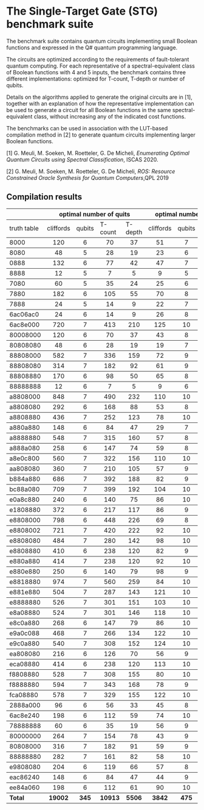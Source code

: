 # The Single-Target Gate (STG) benchmark suite
The benchmark suite contains quantum circuits implementing small Boolean functions and expressed in the Q# quantum programming language. 

The circuits are optimized according to the requirements of fault-tolerant quantum computing. 
For each representative of a spectral-equivalent class of Boolean functions with 4 and 5 inputs, the benchmark contains three different implementations: optimized for T-count, T-depth or number of qubits. 

Details on the algorithms applied to generate the original circuits are in [1], together with an explanation of how the representative implementation can be used to generate a circuit for all Boolean functions in the same 
spectral-equivalent class, without increasing any of the indicated cost functions.

The benchmarks can be used in association with the LUT-based compilation method in [2] to generate quantum circuits implementing larger Boolean functions.

[1] G. Meuli, M. Soeken, M. Roetteler, G. De Micheli, *Enumerating Optimal Quantum Circuits using Spectral Classification*, ISCAS 2020.

[2] G. Meuli, M. Soeken, M. Roetteler, G. De Micheli, *ROS: Resource Constrained Oracle Synthesis for Quantum Computers*,QPL 2019

Compilation results
-----

<font size="1.5">
<table rules="rows">
  <tr>
    <th ></th>
    <th  colspan="4">optimal number of quits</th>
    <th  colspan="4">optimal number of T gates </th>
    <th colspan="4">optimal T-depth</th>
  </tr>
  <tr>
    <td style="text-align:left" >truth table</td>
    <td >cliffords</td>
    <td >qubits</td>
    <td >T-count</td>
    <td >T-depth</td>
    <td >cliffords</td>
    <td >qubits</td>
    <td >T-count</td>
    <td >T-depth</td>
    <td >cliffords</td>
    <td >qubits</td>
    <td >T-count</td>
    <td >T-depth</td>
  </tr>
  <tr>
    <td > 8000</td>
    <td  style="text-align:center">120</td>
    <td   style="text-align:center">6</td>
    <td  style="text-align:center">70</td>
    <td  style="text-align:center">37</td>
    <td  style="text-align:center">51</td>
    <td  style="text-align:center">7</td>
    <td  style="text-align:center">12</td>
    <td  style="text-align:center">4</td>
    <td  style="text-align:center">81</td>
    <td  style="text-align:center">11</td>
    <td  style="text-align:center">12</td>
    <td  style="text-align:center">3</td>
  </tr>
  <tr>
    <td  >8080</td>
    <td  style="text-align:center">48</td>
    <td  style="text-align:center">5</td>
    <td  style="text-align:center">28</td>
    <td  style="text-align:center">19</td>
    <td  style="text-align:center">23</td>
    <td  style="text-align:center">6</td>
    <td  style="text-align:center">8</td>
    <td  style="text-align:center">3</td>
    <td  style="text-align:center">29</td>
    <td  style="text-align:center">8</td>
    <td  style="text-align:center">8</td>
    <td  style="text-align:center">2</td>
  </tr>
  <tr>
    <td > 0888</td>
    <td  style="text-align:center">132</td>
    <td  style="text-align:center">6</td>
    <td  style="text-align:center">77</td>
    <td  style="text-align:center">42</td>
    <td  style="text-align:center">47</td>
    <td  style="text-align:center">7</td>
    <td  style="text-align:center">12</td>
    <td  style="text-align:center">4</td>
    <td  style="text-align:center">85</td>
    <td  style="text-align:center">10</td>
    <td  style="text-align:center">12</td>
    <td  style="text-align:center">3</td>
  </tr>
  <tr>
    <td  >8888</td>
    <td  style="text-align:center">12</td>
    <td  style="text-align:center">5</td>
    <td  style="text-align:center">7</td>
    <td  style="text-align:center">5</td>
    <td  style="text-align:center">9</td>
    <td  style="text-align:center">5</td>
    <td  style="text-align:center">4</td>
    <td  style="text-align:center">2</td>
    <td  style="text-align:center">17</td>
    <td  style="text-align:center">7</td>
    <td  style="text-align:center">4</td>
    <td  style="text-align:center">1</td>
  </tr>
  <tr>
    <td  >7080</td>
    <td  style="text-align:center">60</td>
    <td  style="text-align:center">5</td>
    <td  style="text-align:center">35</td>
    <td  style="text-align:center">24</td>
    <td  style="text-align:center">25</td>
    <td  style="text-align:center">6</td>
    <td  style="text-align:center">8</td>
    <td  style="text-align:center">3</td>
    <td  style="text-align:center">45</td>
    <td  style="text-align:center">9</td>
    <td  style="text-align:center">8</td>
    <td  style="text-align:center">2</td>
  </tr>
  <tr>
    <td  >7880</td>
    <td  style="text-align:center">182</td>
    <td  style="text-align:center">6</td>
    <td  style="text-align:center">105</td>
    <td  style="text-align:center">55</td>
    <td  style="text-align:center">70</td>
    <td  style="text-align:center">8</td>
    <td  style="text-align:center">12</td>
    <td  style="text-align:center">4</td>
    <td  style="text-align:center">89</td>
    <td  style="text-align:center">11</td>
    <td  style="text-align:center">12</td>
    <td  style="text-align:center">3</td>
  </tr>
  <tr>
    <td  >7888</td>
    <td  style="text-align:center">24</td>
    <td  style="text-align:center">5</td>
    <td  style="text-align:center">14</td>
    <td  style="text-align:center">9</td>
    <td  style="text-align:center">22</td>
    <td  style="text-align:center">7</td>
    <td  style="text-align:center">8</td>
    <td  style="text-align:center">2</td>
    <td  style="text-align:center">35</td>
    <td  style="text-align:center">8</td>
    <td  style="text-align:center">8</td>
    <td  style="text-align:center">1</td>
  </tr>
  <tr>
    <td  >6ac06ac0</td>
    <td  style="text-align:center">24</td>
    <td  style="text-align:center">6</td>
    <td  style="text-align:center">14</td>
    <td  style="text-align:center">9</td>
    <td  style="text-align:center">26</td>
    <td  style="text-align:center">8</td>
    <td  style="text-align:center">8</td>
    <td  style="text-align:center">2</td>
    <td  style="text-align:center">31</td>
    <td  style="text-align:center">9</td>
    <td  style="text-align:center">8</td>
    <td  style="text-align:center">1</td>
  </tr>
  <tr>
    <td  >6ac8e000</td>
    <td  style="text-align:center">720</td>
    <td  style="text-align:center">7</td>
    <td  style="text-align:center">413</td>
    <td  style="text-align:center">210</td>
    <td  style="text-align:center">125</td>
    <td  style="text-align:center">10</td>
    <td  style="text-align:center">16</td>
    <td  style="text-align:center">5</td>
    <td  style="text-align:center">162</td>
    <td  style="text-align:center">15</td>
    <td  style="text-align:center">16</td>
    <td  style="text-align:center">2</td>
  </tr>
  <tr>
    <td  >80008000</td>
    <td  style="text-align:center">120</td>
    <td  style="text-align:center">6</td>
    <td  style="text-align:center">70</td>
    <td  style="text-align:center">37</td>
    <td  style="text-align:center">43</td>
    <td  style="text-align:center">8</td>
    <td  style="text-align:center">12</td>
    <td  style="text-align:center">4</td>
    <td  style="text-align:center">85</td>
    <td  style="text-align:center">12</td>
    <td  style="text-align:center">12</td>
    <td  style="text-align:center">3</td>
  </tr>
  <tr>
    <td  >80808080</td>
    <td  style="text-align:center">48</td>
    <td  style="text-align:center">6</td>
    <td  style="text-align:center">28</td>
    <td  style="text-align:center">19</td>
    <td  style="text-align:center">19</td>
    <td  style="text-align:center">7</td>
    <td  style="text-align:center">8</td>
    <td  style="text-align:center">3</td>
    <td  style="text-align:center">33</td>
    <td  style="text-align:center">9</td>
    <td  style="text-align:center">8</td>
    <td  style="text-align:center">2</td>
  </tr>
  <tr>
    <td  >88808000</td>
    <td  style="text-align:center">582</td>
    <td  style="text-align:center">7</td>
    <td  style="text-align:center">336</td>
    <td  style="text-align:center">159</td>
    <td  style="text-align:center">72</td>
    <td  style="text-align:center">9</td>
    <td  style="text-align:center">12</td>
    <td  style="text-align:center">4</td>
    <td  style="text-align:center">99</td>
    <td  style="text-align:center">11</td>
    <td  style="text-align:center">12</td>
    <td  style="text-align:center">3</td>
  </tr>
  <tr>
    <td  >88808080</td>
    <td  style="text-align:center">314</td>
    <td  style="text-align:center">7</td>
    <td  style="text-align:center">182</td>
    <td  style="text-align:center">92</td>
    <td  style="text-align:center">61</td>
    <td  style="text-align:center">9</td>
    <td  style="text-align:center">16</td>
    <td  style="text-align:center">4</td>
    <td  style="text-align:center">77</td>
    <td  style="text-align:center">12</td>
    <td  style="text-align:center">16</td>
    <td  style="text-align:center">3</td>
  </tr>
  <tr>
    <td  >88808880</td>
    <td  style="text-align:center">170</td>
    <td  style="text-align:center">6</td>
    <td  style="text-align:center">98</td>
    <td  style="text-align:center">50</td>
    <td  style="text-align:center">65</td>
    <td  style="text-align:center">8</td>
    <td  style="text-align:center">12</td>
    <td  style="text-align:center">4</td>
    <td  style="text-align:center">97</td>
    <td  style="text-align:center">11</td>
    <td  style="text-align:center">12</td>
    <td  style="text-align:center">3</td>
  </tr>
  <tr>
    <td  >88888888</td>
    <td  style="text-align:center">12</td>
    <td  style="text-align:center">6</td>
    <td  style="text-align:center">7</td>
    <td  style="text-align:center">5</td>
    <td  style="text-align:center">9</td>
    <td  style="text-align:center">6</td>
    <td  style="text-align:center">4</td>
    <td  style="text-align:center">2</td>
    <td  style="text-align:center">13</td>
    <td  style="text-align:center">8</td>
    <td  style="text-align:center">4</td>
    <td  style="text-align:center">1</td>
  </tr>
  <tr>
    <td >a8808000</td>
    <td  style="text-align:center">848</td>
    <td  style="text-align:center">7</td>
    <td  style="text-align:center">490</td>
    <td  style="text-align:center">232</td>
    <td  style="text-align:center">110</td>
    <td  style="text-align:center">10</td>
    <td  style="text-align:center">16</td>
    <td  style="text-align:center">5</td>
    <td  style="text-align:center">155</td>
    <td  style="text-align:center">13</td>
    <td  style="text-align:center">16</td>
    <td  style="text-align:center">3</td>
  </tr>
  <tr>
    <td >a8808080</td>
    <td  style="text-align:center">292</td>
    <td  style="text-align:center">6</td>
    <td  style="text-align:center">168</td>
    <td  style="text-align:center">88</td>
    <td  style="text-align:center">53</td>
    <td  style="text-align:center">8</td>
    <td  style="text-align:center">12</td>
    <td  style="text-align:center">4</td>
    <td  style="text-align:center">85</td>
    <td  style="text-align:center">11</td>
    <td  style="text-align:center">12</td>
    <td  style="text-align:center">3</td>
  </tr>
  <tr>
    <td  >a8808880</td>
    <td  style="text-align:center">436</td>
    <td  style="text-align:center">7</td>
    <td  style="text-align:center">252</td>
    <td  style="text-align:center">123</td>
    <td  style="text-align:center">78</td>
    <td  style="text-align:center">10</td>
    <td  style="text-align:center">16</td>
    <td  style="text-align:center">5</td>
    <td  style="text-align:center">119</td>
    <td  style="text-align:center">12</td>
    <td  style="text-align:center">16</td>
    <td  style="text-align:center">3</td>
  </tr>
  <tr>
    <td >a880a880</td>
    <td  style="text-align:center">148</td>
    <td  style="text-align:center">6</td>
    <td  style="text-align:center">84</td>
    <td  style="text-align:center">47</td>
    <td  style="text-align:center">29</td>
    <td  style="text-align:center">7</td>
    <td  style="text-align:center">8</td>
    <td  style="text-align:center">3</td>
    <td  style="text-align:center">49</td>
    <td  style="text-align:center">10</td>
    <td  style="text-align:center">8</td>
    <td  style="text-align:center">2</td>
  </tr>
  <tr>
    <td >a8888880</td>
    <td  style="text-align:center">548</td>
    <td  style="text-align:center">7</td>
    <td  style="text-align:center">315</td>
    <td  style="text-align:center">160</td>
    <td  style="text-align:center">57</td>
    <td  style="text-align:center">8</td>
    <td  style="text-align:center">12</td>
    <td  style="text-align:center">4</td>
    <td  style="text-align:center">89</td>
    <td  style="text-align:center">11</td>
    <td  style="text-align:center">12</td>
    <td  style="text-align:center">3</td>
  </tr>
  <tr>
    <td  >a888a080</td>
    <td  style="text-align:center">258</td>
    <td  style="text-align:center">6</td>
    <td  style="text-align:center">147</td>
    <td  style="text-align:center">74</td>
    <td  style="text-align:center">59</td>
    <td  style="text-align:center">8</td>
    <td  style="text-align:center">12</td>
    <td  style="text-align:center">4</td>
    <td  style="text-align:center">85</td>
    <td  style="text-align:center">11</td>
    <td  style="text-align:center">12</td>
    <td  style="text-align:center">3</td>
  </tr>
  <tr>
    <td  >a8e0c800</td>
    <td  style="text-align:center">560</td>
    <td  style="text-align:center">7</td>
    <td  style="text-align:center">322</td>
    <td  style="text-align:center">156</td>
    <td  style="text-align:center">110</td>
    <td  style="text-align:center">10</td>
    <td  style="text-align:center">16</td>
    <td  style="text-align:center">5</td>
    <td  style="text-align:center">135</td>
    <td  style="text-align:center">12</td>
    <td  style="text-align:center">16</td>
    <td  style="text-align:center">3</td>
  </tr>
  <tr>
    <td >aa808080</td>
    <td  style="text-align:center">360</td>
    <td  style="text-align:center">7</td>
    <td  style="text-align:center">210</td>
    <td  style="text-align:center">105</td>
    <td  style="text-align:center">57</td>
    <td  style="text-align:center">9</td>
    <td  style="text-align:center">16</td>
    <td  style="text-align:center">4</td>
    <td  style="text-align:center">73</td>
    <td  style="text-align:center">12</td>
    <td  style="text-align:center">16</td>
    <td  style="text-align:center">3</td>
  </tr>
  <tr>
    <td  >b884a880</td>
    <td  style="text-align:center">686</td>
    <td  style="text-align:center">7</td>
    <td  style="text-align:center">392</td>
    <td  style="text-align:center">188</td>
    <td  style="text-align:center">82</td>
    <td  style="text-align:center">9</td>
    <td  style="text-align:center">12</td>
    <td  style="text-align:center">4</td>
    <td  style="text-align:center">101</td>
    <td  style="text-align:center">11</td>
    <td  style="text-align:center">12</td>
    <td  style="text-align:center">3</td>
  </tr>
  <tr>
    <td >bc88a080</td>
    <td  style="text-align:center">709</td>
    <td  style="text-align:center">7</td>
    <td  style="text-align:center">399</td>
    <td  style="text-align:center">192</td>
    <td  style="text-align:center">104</td>
    <td  style="text-align:center">10</td>
    <td  style="text-align:center">16</td>
    <td  style="text-align:center">5</td>
    <td  style="text-align:center">137</td>
    <td  style="text-align:center">13</td>
    <td  style="text-align:center">16</td>
    <td  style="text-align:center">3</td>
  </tr>
  <tr>
    <td  >e0a8c880</td>
    <td  style="text-align:center">240</td>
    <td  style="text-align:center">6</td>
    <td  style="text-align:center">140</td>
    <td  style="text-align:center">75</td>
    <td  style="text-align:center">86</td>
    <td  style="text-align:center">10</td>
    <td  style="text-align:center">16</td>
    <td  style="text-align:center">5</td>
    <td  style="text-align:center">107</td>
    <td  style="text-align:center">13</td>
    <td  style="text-align:center">16</td>
    <td  style="text-align:center">2</td>
  </tr>
  <tr>
    <td >e1808880</td>
    <td  style="text-align:center">372</td>
    <td  style="text-align:center">6</td>
    <td  style="text-align:center">217</td>
    <td  style="text-align:center">117</td>
    <td  style="text-align:center">86</td>
    <td  style="text-align:center">9</td>
    <td  style="text-align:center">12</td>
    <td  style="text-align:center">4</td>
    <td  style="text-align:center">113</td>
    <td  style="text-align:center">12</td>
    <td  style="text-align:center">12</td>
    <td  style="text-align:center">3</td>
  </tr>
  <tr>
    <td >e8808000</td>
    <td  style="text-align:center">798</td>
    <td  style="text-align:center">6</td>
    <td  style="text-align:center">448</td>
    <td  style="text-align:center">226</td>
    <td  style="text-align:center">69</td>
    <td  style="text-align:center">8</td>
    <td  style="text-align:center">12</td>
    <td  style="text-align:center">4</td>
    <td  style="text-align:center">105</td>
    <td  style="text-align:center">12</td>
    <td  style="text-align:center">12</td>
    <td  style="text-align:center">3</td>
  </tr>
  <tr>
    <td >e8808002</td>
    <td  style="text-align:center">721</td>
    <td  style="text-align:center">7</td>
    <td  style="text-align:center">420</td>
    <td  style="text-align:center">222</td>
    <td  style="text-align:center">92</td>
    <td  style="text-align:center">10</td>
    <td  style="text-align:center">16</td>
    <td  style="text-align:center">5</td>
    <td  style="text-align:center">113</td>
    <td  style="text-align:center">12</td>
    <td  style="text-align:center">16</td>
    <td  style="text-align:center">3</td>
  </tr>
  <tr>
    <td >e8808080</td>
    <td  style="text-align:center">484</td>
    <td  style="text-align:center">7</td>
    <td  style="text-align:center">280</td>
    <td  style="text-align:center">142</td>
    <td  style="text-align:center">98</td>
    <td  style="text-align:center">10</td>
    <td  style="text-align:center">16</td>
    <td  style="text-align:center">4</td>
    <td  style="text-align:center">127</td>
    <td  style="text-align:center">13</td>
    <td  style="text-align:center">16</td>
    <td  style="text-align:center">3</td>
  </tr>
  <tr>
    <td >e8808880</td>
    <td  style="text-align:center">410</td>
    <td  style="text-align:center">6</td>
    <td  style="text-align:center">238</td>
    <td  style="text-align:center">120</td>
    <td  style="text-align:center">82</td>
    <td  style="text-align:center">9</td>
    <td  style="text-align:center">12</td>
    <td  style="text-align:center">4</td>
    <td  style="text-align:center">113</td>
    <td  style="text-align:center">12</td>
    <td  style="text-align:center">12</td>
    <td  style="text-align:center">3</td>
  </tr>
  <tr>
    <td  >e880a880</td>
    <td  style="text-align:center">414</td>
    <td  style="text-align:center">7</td>
    <td  style="text-align:center">238</td>
    <td  style="text-align:center">120</td>
    <td  style="text-align:center">92</td>
    <td  style="text-align:center">10</td>
    <td  style="text-align:center">16</td>
    <td  style="text-align:center">5</td>
    <td  style="text-align:center">125</td>
    <td  style="text-align:center">12</td>
    <td  style="text-align:center">16</td>
    <td  style="text-align:center">3</td>
  </tr>
  <tr>
    <td >e880e880</td>
    <td  style="text-align:center">250</td>
    <td  style="text-align:center">6</td>
    <td  style="text-align:center">140</td>
    <td  style="text-align:center">79</td>
    <td  style="text-align:center">98</td>
    <td  style="text-align:center">9</td>
    <td  style="text-align:center">12</td>
    <td  style="text-align:center">4</td>
    <td  style="text-align:center">125</td>
    <td  style="text-align:center">12</td>
    <td  style="text-align:center">12</td>
    <td  style="text-align:center">3</td>
  </tr>
  <tr>
    <td >e8818880</td>
    <td  style="text-align:center">974</td>
    <td  style="text-align:center">7</td>
    <td  style="text-align:center">560</td>
    <td  style="text-align:center">259</td>
    <td  style="text-align:center">84</td>
    <td  style="text-align:center">10</td>
    <td  style="text-align:center">16</td>
    <td  style="text-align:center">4</td>
    <td  style="text-align:center">101</td>
    <td  style="text-align:center">12</td>
    <td  style="text-align:center">16</td>
    <td  style="text-align:center">3</td>
  </tr>
  <tr>
    <td >e881e880</td>
    <td  style="text-align:center">504</td>
    <td  style="text-align:center">7</td>
    <td  style="text-align:center">287</td>
    <td  style="text-align:center">143</td>
    <td  style="text-align:center">121</td>
    <td  style="text-align:center">10</td>
    <td  style="text-align:center">16</td>
    <td  style="text-align:center">5</td>
    <td  style="text-align:center">154</td>
    <td  style="text-align:center">13</td>
    <td  style="text-align:center">16</td>
    <td  style="text-align:center">3</td>
  </tr>
  <tr>
    <td >e8888880</td>
    <td  style="text-align:center">526</td>
    <td  style="text-align:center">7</td>
    <td  style="text-align:center">301</td>
    <td  style="text-align:center">151</td>
    <td  style="text-align:center">103</td>
    <td  style="text-align:center">10</td>
    <td  style="text-align:center">16</td>
    <td  style="text-align:center">5</td>
    <td  style="text-align:center">140</td>
    <td  style="text-align:center">13</td>
    <td  style="text-align:center">16</td>
    <td  style="text-align:center">3</td>
  </tr>
  <tr>
    <td >e8a08880</td>
    <td  style="text-align:center">524</td>
    <td  style="text-align:center">7</td>
    <td  style="text-align:center">301</td>
    <td  style="text-align:center">146</td>
    <td  style="text-align:center">118</td>
    <td  style="text-align:center">10</td>
    <td  style="text-align:center">16</td>
    <td  style="text-align:center">5</td>
    <td  style="text-align:center">143</td>
    <td  style="text-align:center">13</td>
    <td  style="text-align:center">16</td>
    <td  style="text-align:center">3</td>
  </tr>
  <tr>
    <td >e8c0a880</td>
    <td  style="text-align:center">268</td>
    <td  style="text-align:center">6</td>
    <td  style="text-align:center">147</td>
    <td  style="text-align:center">79</td>
    <td  style="text-align:center">86</td>
    <td  style="text-align:center">10</td>
    <td  style="text-align:center">16</td>
    <td  style="text-align:center">5</td>
    <td  style="text-align:center">123</td>
    <td  style="text-align:center">12</td>
    <td  style="text-align:center">16</td>
    <td  style="text-align:center">3</td>
  </tr>
  <tr>
    <td >e9a0c088</td>
    <td  style="text-align:center">468</td>
    <td  style="text-align:center">7</td>
    <td  style="text-align:center">266</td>
    <td  style="text-align:center">134</td>
    <td  style="text-align:center">122</td>
    <td  style="text-align:center">10</td>
    <td  style="text-align:center">16</td>
    <td  style="text-align:center">5</td>
    <td  style="text-align:center">167</td>
    <td  style="text-align:center">13</td>
    <td  style="text-align:center">16</td>
    <td  style="text-align:center">3</td>
  </tr>
  <tr>
    <td >e9c0a880</td>
    <td  style="text-align:center">540</td>
    <td  style="text-align:center">7</td>
    <td  style="text-align:center">308</td>
    <td  style="text-align:center">152</td>
    <td  style="text-align:center">124</td>
    <td  style="text-align:center">10</td>
    <td  style="text-align:center">16</td>
    <td  style="text-align:center">5</td>
    <td  style="text-align:center">153</td>
    <td  style="text-align:center">13</td>
    <td  style="text-align:center">16</td>
    <td  style="text-align:center">3</td>
  </tr>
  <tr>
    <td >ea808080</td>
    <td  style="text-align:center">216</td>
    <td  style="text-align:center">6</td>
    <td  style="text-align:center">126</td>
    <td  style="text-align:center">70</td>
    <td  style="text-align:center">56</td>
    <td  style="text-align:center">9</td>
    <td  style="text-align:center">12</td>
    <td  style="text-align:center">3</td>
    <td  style="text-align:center">75</td>
    <td  style="text-align:center">12</td>
    <td  style="text-align:center">12</td>
    <td  style="text-align:center">2</td>
  </tr>
  <tr>
    <td >eca08880</td>
    <td  style="text-align:center">414</td>
    <td  style="text-align:center">6</td>
    <td  style="text-align:center">238</td>
    <td  style="text-align:center">120</td>
    <td  style="text-align:center">113</td>
    <td  style="text-align:center">10</td>
    <td  style="text-align:center">16</td>
    <td  style="text-align:center">5</td>
    <td  style="text-align:center">150</td>
    <td  style="text-align:center">13</td>
    <td  style="text-align:center">16</td>
    <td  style="text-align:center">3</td>
  </tr>
  <tr>
    <td >f8808880</td>
    <td  style="text-align:center">528</td>
    <td  style="text-align:center">7</td>
    <td  style="text-align:center">308</td>
    <td  style="text-align:center">155</td>
    <td  style="text-align:center">80</td>
    <td  style="text-align:center">10</td>
    <td  style="text-align:center">16</td>
    <td  style="text-align:center">4</td>
    <td  style="text-align:center">117</td>
    <td  style="text-align:center">13</td>
    <td  style="text-align:center">16</td>
    <td  style="text-align:center">3</td>
  </tr>
  <tr>
    <td  >f8888880</td>
    <td  style="text-align:center">594</td>
    <td  style="text-align:center">7</td>
    <td  style="text-align:center">343</td>
    <td  style="text-align:center">168</td>
    <td  style="text-align:center">78</td>
    <td  style="text-align:center">9</td>
    <td  style="text-align:center">12</td>
    <td  style="text-align:center">4</td>
    <td  style="text-align:center">105</td>
    <td  style="text-align:center">12</td>
    <td  style="text-align:center">12</td>
    <td  style="text-align:center">3</td>
  </tr>
  <tr>
    <td >fca08880</td>
    <td  style="text-align:center">578</td>
    <td  style="text-align:center">7</td>
    <td  style="text-align:center">329</td>
    <td  style="text-align:center">155</td>
    <td  style="text-align:center">122</td>
    <td  style="text-align:center">10</td>
    <td  style="text-align:center">16</td>
    <td  style="text-align:center">5</td>
    <td  style="text-align:center">155</td>
    <td  style="text-align:center">13</td>
    <td  style="text-align:center">16</td>
    <td  style="text-align:center">3</td>
  </tr>
  <tr>
    <td >2888a000</td>
    <td  style="text-align:center">96</td>
    <td  style="text-align:center">6</td>
    <td  style="text-align:center">56</td>
    <td  style="text-align:center">33</td>
    <td  style="text-align:center">45</td>
    <td  style="text-align:center">8</td>
    <td  style="text-align:center">12</td>
    <td  style="text-align:center">3</td>
    <td  style="text-align:center">65</td>
    <td  style="text-align:center">11</td>
    <td  style="text-align:center">12</td>
    <td  style="text-align:center">2</td>
  </tr>
  <tr>
    <td>6ac8e240</td>
    <td  style="text-align:center">198</td>
    <td  style="text-align:center">6</td>
    <td  style="text-align:center">112</td>
    <td  style="text-align:center">59</td>
    <td  style="text-align:center">74</td>
    <td  style="text-align:center">10</td>
    <td  style="text-align:center">16</td>
    <td  style="text-align:center">5</td>
    <td  style="text-align:center">111</td>
    <td  style="text-align:center">12</td>
    <td  style="text-align:center">16</td>
    <td  style="text-align:center">3</td>
  </tr>
  <tr>
    <td >78888888</td>
    <td  style="text-align:center">60</td>
    <td  style="text-align:center">6</td>
    <td  style="text-align:center">35</td>
    <td  style="text-align:center">19</td>
    <td  style="text-align:center">56</td>
    <td  style="text-align:center">9</td>
    <td  style="text-align:center">12</td>
    <td  style="text-align:center">4</td>
    <td  style="text-align:center">75</td>
    <td  style="text-align:center">13</td>
    <td  style="text-align:center">12</td>
    <td  style="text-align:center">2</td>
  </tr>
  <tr>
    <td >80000000</td>
    <td  style="text-align:center">264</td>
    <td  style="text-align:center">7</td>
    <td  style="text-align:center">154</td>
    <td  style="text-align:center">78</td>
    <td  style="text-align:center">43</td>
    <td  style="text-align:center">9</td>
    <td  style="text-align:center">16</td>
    <td  style="text-align:center">4</td>
    <td  style="text-align:center">57</td>
    <td  style="text-align:center">11</td>
    <td  style="text-align:center">16</td>
    <td  style="text-align:center">3</td>
  </tr>
  <tr>
    <td >80808000</td>
    <td  style="text-align:center">316</td>
    <td  style="text-align:center">7</td>
    <td  style="text-align:center">182</td>
    <td  style="text-align:center">91</td>
    <td  style="text-align:center">59</td>
    <td  style="text-align:center">9</td>
    <td  style="text-align:center">16</td>
    <td  style="text-align:center">4</td>
    <td  style="text-align:center">73</td>
    <td  style="text-align:center">11</td>
    <td  style="text-align:center">16</td>
    <td  style="text-align:center">3</td>
  </tr>
  <tr>
    <td >88888880</td>
    <td  style="text-align:center">282</td>
    <td  style="text-align:center">7</td>
    <td  style="text-align:center">161</td>
    <td  style="text-align:center">82</td>
    <td  style="text-align:center">58</td>
    <td  style="text-align:center">10</td>
    <td  style="text-align:center">16</td>
    <td  style="text-align:center">4</td>
    <td  style="text-align:center">75</td>
    <td  style="text-align:center">11</td>
    <td  style="text-align:center">16</td>
    <td  style="text-align:center">3</td>
  </tr>
  <tr>
    <td >e9808080</td>
    <td  style="text-align:center">204</td>
    <td  style="text-align:center">6</td>
    <td  style="text-align:center">119</td>
    <td  style="text-align:center">66</td>
    <td  style="text-align:center">57</td>
    <td  style="text-align:center">8</td>
    <td  style="text-align:center">12</td>
    <td  style="text-align:center">4</td>
    <td  style="text-align:center">101</td>
    <td  style="text-align:center">13</td>
    <td  style="text-align:center">12</td>
    <td  style="text-align:center">2</td>
  </tr>
  <tr>
    <td >eac86240</td>
    <td  style="text-align:center">148</td>
    <td  style="text-align:center">6</td>
    <td  style="text-align:center">84</td>
    <td  style="text-align:center">47</td>
    <td  style="text-align:center">44</td>
    <td  style="text-align:center">9</td>
    <td  style="text-align:center">12</td>
    <td  style="text-align:center">4</td>
    <td  style="text-align:center">67</td>
    <td  style="text-align:center">11</td>
    <td  style="text-align:center">12</td>
    <td  style="text-align:center">3</td>
  </tr>
  <tr>
    <td >ee84a060</td>
    <td  style="text-align:center">198</td>
    <td  style="text-align:center">6</td>
    <td  style="text-align:center">112</td>
    <td  style="text-align:center">61</td>
    <td  style="text-align:center">90</td>
    <td  style="text-align:center">10</td>
    <td  style="text-align:center">16</td>
    <td  style="text-align:center">5</td>
    <td  style="text-align:center">119</td>
    <td  style="text-align:center">15</td>
    <td  style="text-align:center">16</td>
    <td  style="text-align:center">2</td>
  </tr>
  <tr>
    <td> <b>Total </td>
    <td style="text-align:center">  <b>19002 </td> 
    <td style="text-align:center">  <b>345 </td>
    <td style="text-align:center">  <b>10913 </td>
    <td style="text-align:center">  <b>5506 </td>
    <td style="text-align:center">  <b>3842 </td>
    <td style="text-align:center">  <b>475 </td>
    <td style="text-align:center">  <b>712 </td>
    <td style="text-align:center">  <b>220 </td>
    <td style="text-align:center">  <b>5260 </td>
    <td style="text-align:center">  <b>625 </td>
    <td style="text-align:center">  <b>712 </td>
    <td style="text-align:center">  <b>143 </td>
  </tr>

</table>

